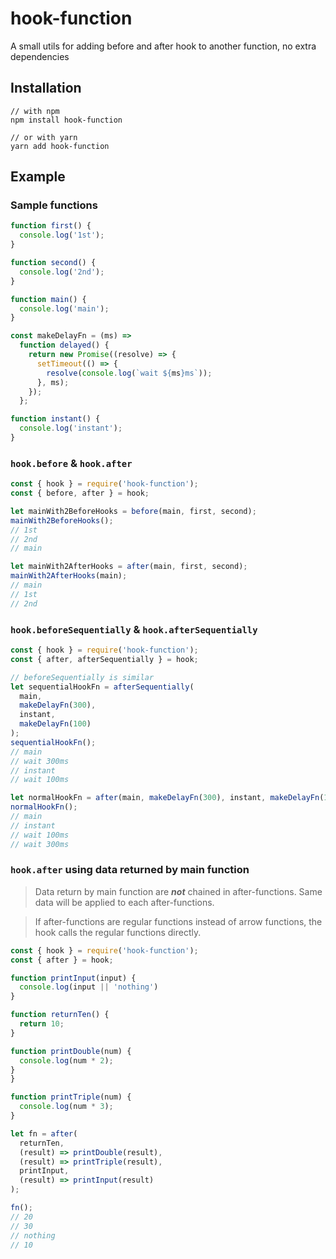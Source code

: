 # hook-function

A small utils for adding before and after hook to another function, no extra dependencies

## Installation

```
// with npm
npm install hook-function

// or with yarn
yarn add hook-function
```

## Example

### Sample functions

```js
function first() {
  console.log('1st');
}

function second() {
  console.log('2nd');
}

function main() {
  console.log('main');
}

const makeDelayFn = (ms) =>
  function delayed() {
    return new Promise((resolve) => {
      setTimeout(() => {
        resolve(console.log(`wait ${ms}ms`));
      }, ms);
    });
  };

function instant() {
  console.log('instant');
}
```

### `hook.before` & `hook.after`

```js
const { hook } = require('hook-function');
const { before, after } = hook;

let mainWith2BeforeHooks = before(main, first, second);
mainWith2BeforeHooks();
// 1st
// 2nd
// main

let mainWith2AfterHooks = after(main, first, second);
mainWith2AfterHooks(main);
// main
// 1st
// 2nd
```

### `hook.beforeSequentially` & `hook.afterSequentially`

```js
const { hook } = require('hook-function');
const { after, afterSequentially } = hook;

// beforeSequentially is similar
let sequentialHookFn = afterSequentially(
  main,
  makeDelayFn(300),
  instant,
  makeDelayFn(100)
);
sequentialHookFn();
// main
// wait 300ms
// instant
// wait 100ms

let normalHookFn = after(main, makeDelayFn(300), instant, makeDelayFn(100));
normalHookFn();
// main
// instant
// wait 100ms
// wait 300ms
```

### `hook.after` using data returned by main function

> Data return by main function are **_not_** chained in after-functions. Same data will be applied to each after-functions.

> If after-functions are regular functions instead of arrow functions, the hook calls the regular functions directly.

```js
const { hook } = require('hook-function');
const { after } = hook;

function printInput(input) {
  console.log(input || 'nothing')
}

function returnTen() {
  return 10;
}

function printDouble(num) {
  console.log(num * 2);
}
}

function printTriple(num) {
  console.log(num * 3);
}

let fn = after(
  returnTen,
  (result) => printDouble(result),
  (result) => printTriple(result),
  printInput,
  (result) => printInput(result)
);

fn();
// 20
// 30
// nothing
// 10
```
